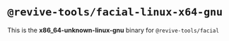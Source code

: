 # `@revive-tools/facial-linux-x64-gnu`

This is the **x86_64-unknown-linux-gnu** binary for `@revive-tools/facial`
